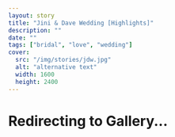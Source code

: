 ```yaml
---
layout: story
title: "Jini & Dave Wedding [Highlights]"
description: ""
date: ""
tags: ["bridal", "love", "wedding"]
cover: 
  src: "/img/stories/jdw.jpg"
  alt: "alternative text"
  width: 1600
  height: 2400
---
```


# Redirecting to Gallery...

<html>
  <head>
    <meta http-equiv="refresh" content="0; url=https://visionsbyap.smugmug.com/Events/2023/Website-Highlights/Jini-Dave-Wedding-Highlights/n-SJHc5b">
</html>
